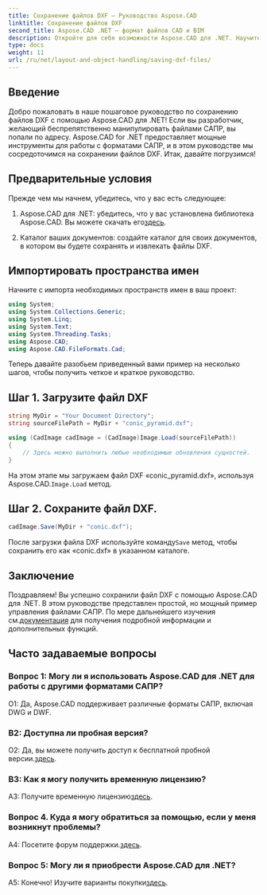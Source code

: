 ```yaml
---
title: Сохранение файлов DXF — Руководство Aspose.CAD
linktitle: Сохранение файлов DXF
second_title: Aspose.CAD .NET — формат файлов CAD и BIM
description: Откройте для себя возможности Aspose.CAD для .NET. Научитесь легко сохранять файлы DXF с помощью нашего пошагового руководства.
type: docs
weight: 11
url: /ru/net/layout-and-object-handling/saving-dxf-files/
---
```

## Введение

Добро пожаловать в наше пошаговое руководство по сохранению файлов DXF с помощью Aspose.CAD для .NET! Если вы разработчик, желающий беспрепятственно манипулировать файлами САПР, вы попали по адресу. Aspose.CAD for .NET предоставляет мощные инструменты для работы с форматами САПР, и в этом руководстве мы сосредоточимся на сохранении файлов DXF. Итак, давайте погрузимся!

## Предварительные условия

Прежде чем мы начнем, убедитесь, что у вас есть следующее:

1.  Aspose.CAD для .NET: убедитесь, что у вас установлена библиотека Aspose.CAD. Вы можете скачать его[здесь](https://releases.aspose.com/cad/net/).

2. Каталог ваших документов: создайте каталог для своих документов, в котором вы будете сохранять и извлекать файлы DXF.

## Импортировать пространства имен

Начните с импорта необходимых пространств имен в ваш проект:

```csharp
using System;
using System.Collections.Generic;
using System.Linq;
using System.Text;
using System.Threading.Tasks;
using Aspose.CAD;
using Aspose.CAD.FileFormats.Cad;
```

Теперь давайте разобьем приведенный вами пример на несколько шагов, чтобы получить четкое и краткое руководство.

## Шаг 1. Загрузите файл DXF

```csharp
string MyDir = "Your Document Directory";
string sourceFilePath = MyDir + "conic_pyramid.dxf";

using (CadImage cadImage = (CadImage)Image.Load(sourceFilePath))
{
    // Здесь можно выполнить любые необходимые обновления сущностей.
}
```

На этом этапе мы загружаем файл DXF «conic_pyramid.dxf», используя Aspose.CAD.`Image.Load` метод.

## Шаг 2. Сохраните файл DXF.

```csharp
cadImage.Save(MyDir + "conic.dxf");
```

 После загрузки файла DXF используйте команду`Save` метод, чтобы сохранить его как «conic.dxf» в указанном каталоге.

## Заключение

 Поздравляем! Вы успешно сохранили файл DXF с помощью Aspose.CAD для .NET. В этом руководстве представлен простой, но мощный пример управления файлами САПР. По мере дальнейшего изучения см.[документация](https://reference.aspose.com/cad/net/) для получения подробной информации и дополнительных функций.

## Часто задаваемые вопросы

### Вопрос 1: Могу ли я использовать Aspose.CAD для .NET для работы с другими форматами САПР?

О1: Да, Aspose.CAD поддерживает различные форматы САПР, включая DWG и DWF.

### В2: Доступна ли пробная версия?

 О2: Да, вы можете получить доступ к бесплатной пробной версии.[здесь](https://releases.aspose.com/).

### В3: Как я могу получить временную лицензию?

 A3: Получите временную лицензию[здесь](https://purchase.aspose.com/temporary-license/).

### Вопрос 4. Куда я могу обратиться за помощью, если у меня возникнут проблемы?

 A4: Посетите форум поддержки.[здесь](https://forum.aspose.com/c/cad/19).

### Вопрос 5: Могу ли я приобрести Aspose.CAD для .NET?

 А5: Конечно! Изучите варианты покупки[здесь](https://purchase.aspose.com/buy).